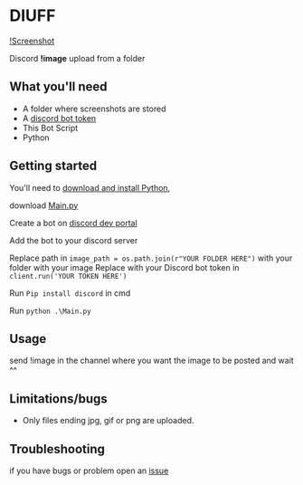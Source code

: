 # DIUFF
[!Screenshot](/assets/49567056/561bb4eb-bcd0-4c7c-b313-ad4583f4664e)

Discord **!image** upload from a folder

## What you'll need

* A folder where screenshots are stored
* A [discord bot token](https://discord.com/developers/applications)
* This Bot Script
* Python 

## Getting started

You'll need to [download and install Python](https://www.python.org/downloads/),

download [Main.py](https://github.com/Felzow47/DIUFF/releases/download/Release/Main.py)

Create a bot on [discord dev portal](https://discord.com/developers/applications)

Add the bot to your discord server 

Replace path in `image_path = os.path.join(r"YOUR FOLDER HERE")` with your folder with your image
Replace with your Discord bot token in `client.run('YOUR TOKEN HERE')` 

Run `Pip install discord` in cmd

Run `python .\Main.py`

## Usage

send !image in the channel where you want the image to be posted and wait ^^ 

## Limitations/bugs
* Only files ending jpg, gif or png are uploaded.

## Troubleshooting

if you have bugs or problem open an [issue](https://github.com/Felzow47/DIUFF/issues/new)
